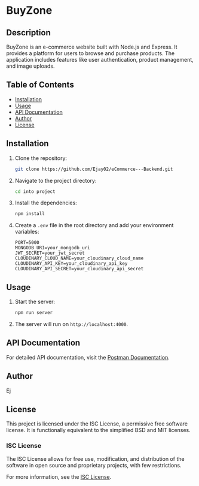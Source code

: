 # BuyZone

## Description

BuyZone is an e-commerce website built with Node.js and Express. It provides a platform for users to browse and purchase products. The application includes features like user authentication, product management, and image uploads.

## Table of Contents

- [Installation](#installation)
- [Usage](#usage)
- [API Documentation](#api-documentation)
- [Author](#author)
- [License](#license)

## Installation

1. Clone the repository:
   ```sh
   git clone https://github.com/Ejay02/eCommerce---Backend.git
   ```
2. Navigate to the project directory:
   ```sh
   cd into project
   ```
3. Install the dependencies:
   ```sh
   npm install
   ```
4. Create a `.env` file in the root directory and add your environment variables:
   ```plaintext
   PORT=5000
   MONGODB_URI=your_mongodb_uri
   JWT_SECRET=your_jwt_secret
   CLOUDINARY_CLOUD_NAME=your_cloudinary_cloud_name
   CLOUDINARY_API_KEY=your_cloudinary_api_key
   CLOUDINARY_API_SECRET=your_cloudinary_api_secret
   ```

## Usage

1. Start the server:
   ```sh
   npm run server
   ```
2. The server will run on `http://localhost:4000`.

## API Documentation

For detailed API documentation, visit the [Postman Documentation](https://documenter.getpostman.com/view/36020954/2sA3XSBMVi).

## Author

Ej

## License
This project is licensed under the ISC License, a permissive free software license. It is functionally equivalent to the simplified BSD and MIT licenses.

### ISC License
The ISC License allows for free use, modification, and distribution of the software in open source and proprietary projects, with few restrictions.

For more information, see the [ISC License](https://opensource.org/licenses/ISC).
